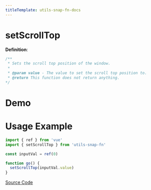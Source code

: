```yaml
---
titleTemplate: utils-snap-fn-docs
---
```


# setScrollTop

**Definition**:

```js
/**
 * Sets the scroll top position of the window.
 *
 * @param value - The value to set the scroll top position to.
 * @return This function does not return anything.
*/
```

# Demo

<Box>
  <ClientOnly>
    <SetScrollTopDemo />
  </ClientOnly>
</Box>

# Usage Example

```ts
import { ref } from 'vue'
import { setScrollTop } from 'utils-snap-fn'

const inputVal = ref(0)

function go() {
  setScrollTop(inputVal.value)
}
```

[Source Code](https://github.com/guxuerui/utils-snap-fn/blob/main/src/playground/dom/setScrollTop.ts)
